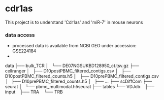 # cdr1as

This project is to understand 'Cdr1as' and 'miR-7' in mouse neurons

### data access
* processed data is available from NCBI GEO under accession: GSE224184
* 

data
├── bulk_TCR
│   └── DE07NGSUKBD128950_ct.tsv.gz 
├── cellranger
│   ├── D10postPBMC_filtered_contigs.csv 
│   ├── D10postPBMC_filtered_counts.h5 
│   ├── D10prePBMC_filtered_contigs.csv 
│   ├── D10prePBMC_filtered_counts.h5 
│   ├── ...
├── scDiffCom
├── seurat
│   └── pbmc_multimodal.h5seurat
├── tables
└── VDJdb
    ├── input
    ├── TRA
    └── TRB
